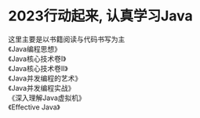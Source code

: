 # 2023行动起来, 认真学习Java
这里主要是以书籍阅读与代码书写为主  
《Java编程思想》  
《Java核心技术卷I》  
《Java核心技术卷II》  
《Java并发编程的艺术》  
《Java并发编程实战》  
《深入理解Java虚拟机》  
《Effective Java》  

